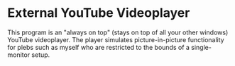 # External YouTube Videoplayer
This program is an "always on top" (stays on top of all your other windows) YouTube videoplayer. The player simulates picture-in-picture functionality for plebs such as myself who are restricted to the bounds of a single-monitor setup.
